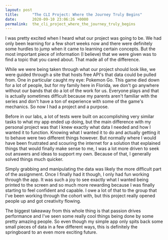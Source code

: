 ```yaml
---
layout: post
title:      "The CLI Project: Where the Journey Truly Begins"
date:       2020-09-10 23:06:26 +0000
permalink:  the_cli_project_where_the_journey_truly_begins
---
```



I was pretty excited when I heard what our project was going to be.  We had only been learning for a few short weeks now and there were definitely some hurdles to jump when it came to learning certain concepts.  But the most important piece of information (I believe) that we were given was to find a topic that you cared about.  That made all of the difference.

While we were being taken through what our project should look like, we were guided through a site that hosts free API's that data could be pulled from.  One in particular caught my eye: Pokemon Go.  This game died down for a lot of people, but for my family here in Florida, we don't go anywhere without our bands that do a lot of the work for us.  Everyone plays and that is actually sometimes difficult because my parents aren't familiar with the series and don't have a ton of experience with some of the game's mechanics.  So now I had a project and a purpose.

Before in our labs, a lot of tests were built on accomplishing very similar tasks to what my app ended up doing, but the main difference with my personal project was that I knew exactly what data I needed and how I wanted it to function.  Knowing what I wanted it to do and actually getting it to behave were two different things however.  But normally where I would have been frustrated and scouring the internet for a solution that explained things that would finally make sense to me, I was a lot more driven to seek out answers and ideas to support my own.  Because of that, I generally solved things much quicker.

Simply grabbing and manipulating the data was likely the more difficult part of the assignment.  Once I finally had it though, I only had fun working through the app.  It was such a joy to see exactly what I wanted being printed to the screen and so much more rewarding because I was finally starting to feel confident and capable.  I owe a lot of that to the group that I've been working through the cohort with, but this project really opened people up and got creativity flowing.

The biggest takeaway from this whole thing is that passion drives performance and I've seen some really cool things being done by some pretty amazing people.  So even though my simple app only spits back some small pieces of data in a few different ways, this is definitely the springboard to an even more exciting future.    


